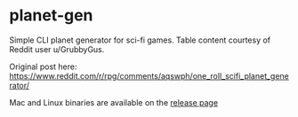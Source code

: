 # planet-gen

Simple CLI planet generator for sci-fi games. Table content courtesy of Reddit user u/GrubbyGus. 

Original post here: https://www.reddit.com/r/rpg/comments/aqswph/one_roll_scifi_planet_generator/

Mac and Linux binaries are available on the [release page](releases)
